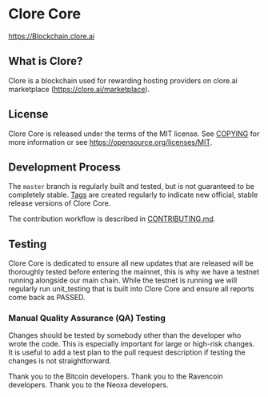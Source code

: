 Clore Core
==================================

https://Blockchain.clore.ai

What is Clore?
-----------------
Clore is a blockchain used for rewarding hosting providers on clore.ai marketplace (https://clore.ai/marketplace). 

License
-------

Clore Core is released under the terms of the MIT license. See [COPYING](COPYING) for more
information or see https://opensource.org/licenses/MIT.

Development Process
-------------------

The `master` branch is regularly built and tested, but is not guaranteed to be
completely stable. [Tags](https://gitlab.com/cloreai-public/blockchain/tags) are created
regularly to indicate new official, stable release versions of Clore Core.

The contribution workflow is described in [CONTRIBUTING.md](CONTRIBUTING.md).

Testing
-------
Clore Core is dedicated to ensure all new updates that are released will be thoroughly tested before entering the mainnet, this is why we have a testnet running alongside our main chain. While the testnet is running we will regularly run unit_testing that is built into Clore Core and ensure all reports come back as PASSED.


### Manual Quality Assurance (QA) Testing

Changes should be tested by somebody other than the developer who wrote the
code. This is especially important for large or high-risk changes. It is useful
to add a test plan to the pull request description if testing the changes is
not straightforward.

Thank you to the Bitcoin developers.
Thank you to the Ravencoin developers.
Thank you to the Neoxa developers.

